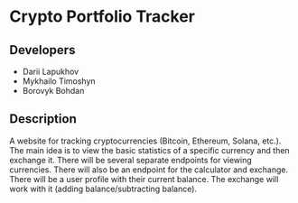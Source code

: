 # Crypto Portfolio Tracker

## Developers
* Darii Lapukhov
* Mykhailo Timoshyn
* Borovyk Bohdan

## Description
A website for tracking cryptocurrencies (Bitcoin, Ethereum, Solana, etc.). The main idea is to view the basic statistics of a specific currency and then exchange it. There will be several separate endpoints for viewing currencies. There will also be an endpoint for the calculator and exchange. There will be a user profile with their current balance. The exchange will work with it (adding balance/subtracting balance).